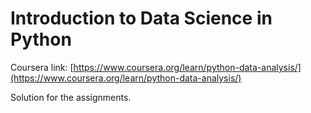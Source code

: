 # Introduction to Data Science in Python

Coursera link: [https://www.coursera.org/learn/python-data-analysis/](https://www.coursera.org/learn/python-data-analysis/)

Solution for the assignments.
